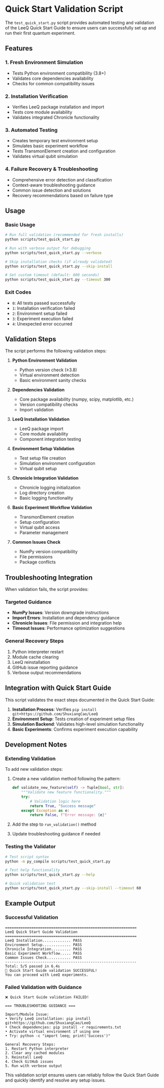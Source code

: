 # Quick Start Validation Script

The `test_quick_start.py` script provides automated testing and validation of the LeeQ Quick Start Guide to ensure users can successfully set up and run their first quantum experiment.

## Features

### 1. Fresh Environment Simulation
- Tests Python environment compatibility (3.8+)
- Validates core dependencies availability
- Checks for common compatibility issues

### 2. Installation Verification
- Verifies LeeQ package installation and import
- Tests core module availability
- Validates integrated Chronicle functionality

### 3. Automated Testing
- Creates temporary test environment setup
- Simulates basic experiment workflow
- Tests TransmonElement creation and configuration
- Validates virtual qubit simulation

### 4. Failure Recovery & Troubleshooting
- Comprehensive error detection and classification
- Context-aware troubleshooting guidance
- Common issue detection and solutions
- Recovery recommendations based on failure type

## Usage

### Basic Usage
```bash
# Run full validation (recommended for fresh installs)
python scripts/test_quick_start.py

# Run with verbose output for debugging
python scripts/test_quick_start.py --verbose

# Skip installation checks (if already validated)
python scripts/test_quick_start.py --skip-install

# Set custom timeout (default: 600 seconds)
python scripts/test_quick_start.py --timeout 300
```

### Exit Codes
- `0`: All tests passed successfully
- `1`: Installation verification failed
- `2`: Environment setup failed
- `3`: Experiment execution failed
- `4`: Unexpected error occurred

## Validation Steps

The script performs the following validation steps:

1. **Python Environment Validation**
   - Python version check (≥3.8)
   - Virtual environment detection
   - Basic environment sanity checks

2. **Dependencies Validation**
   - Core package availability (numpy, scipy, matplotlib, etc.)
   - Version compatibility checks
   - Import validation

3. **LeeQ Installation Validation**
   - LeeQ package import
   - Core module availability
   - Component integration testing

4. **Environment Setup Validation**
   - Test setup file creation
   - Simulation environment configuration
   - Virtual qubit setup

5. **Chronicle Integration Validation**
   - Chronicle logging initialization
   - Log directory creation
   - Basic logging functionality

6. **Basic Experiment Workflow Validation**
   - TransmonElement creation
   - Setup configuration
   - Virtual qubit access
   - Parameter management

7. **Common Issues Check**
   - NumPy version compatibility
   - File permissions
   - Package conflicts

## Troubleshooting Integration

When validation fails, the script provides:

### Targeted Guidance
- **NumPy Issues**: Version downgrade instructions
- **Import Errors**: Installation and dependency guidance
- **Chronicle Issues**: File permission and integration help
- **Timeout Issues**: Performance optimization suggestions

### General Recovery Steps
1. Python interpreter restart
2. Module cache clearing
3. LeeQ reinstallation
4. GitHub issue reporting guidance
5. Verbose output recommendations

## Integration with Quick Start Guide

This script validates the exact steps documented in the Quick Start Guide:

1. **Installation Process**: Verifies `pip install git+https://github.com/ShuxiangCao/LeeQ`
2. **Environment Setup**: Tests creation of experiment setup files
3. **Simulation Backend**: Validates high-level simulation functionality
4. **Basic Experiments**: Confirms experiment execution capability

## Development Notes

### Extending Validation
To add new validation steps:

1. Create a new validation method following the pattern:
   ```python
   def validate_new_feature(self) -> Tuple[bool, str]:
       """Validate new feature functionality."""
       try:
           # Validation logic here
           return True, "Success message"
       except Exception as e:
           return False, f"Error message: {e}"
   ```

2. Add the step to `run_validation()` method
3. Update troubleshooting guidance if needed

### Testing the Validator
```bash
# Test script syntax
python -m py_compile scripts/test_quick_start.py

# Test help functionality
python scripts/test_quick_start.py --help

# Quick validation test
python scripts/test_quick_start.py --skip-install --timeout 60
```

## Example Output

### Successful Validation
```
============================================================
LeeQ Quick Start Guide Validation
============================================================
LeeQ Installation............. PASS
Environment Setup............. PASS
Chronicle Integration......... PASS
Basic Experiment Workflow..... PASS
Common Issues Check........... PASS
------------------------------------------------------------
Total: 5/5 passed in 6.4s
🎉 Quick Start Guide validation SUCCESSFUL!
You can proceed with LeeQ experiments.
```

### Failed Validation with Guidance
```
❌ Quick Start Guide validation FAILED!

=== TROUBLESHOOTING GUIDANCE ===

Import/Module Issue:
• Verify LeeQ installation: pip install git+https://github.com/ShuxiangCao/LeeQ
• Check dependencies: pip install -r requirements.txt
• Activate virtual environment if using one
• Try: python -c "import leeq; print('Success')"

General Recovery Steps:
1. Restart Python interpreter
2. Clear any cached modules
3. Reinstall LeeQ
4. Check GitHub issues
5. Run with verbose output
```

This validation script ensures users can reliably follow the Quick Start Guide and quickly identify and resolve any setup issues.